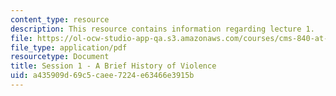 ```yaml
---
content_type: resource
description: This resource contains information regarding lecture 1.
file: https://ol-ocw-studio-app-qa.s3.amazonaws.com/courses/cms-840-at-the-limit-violence-in-contemporary-representation-fall-2013/a435909d69c5caee7224e63466e3915b_MITCMS_840F13_Session_1.pdf
file_type: application/pdf
resourcetype: Document
title: Session 1 - A Brief History of Violence
uid: a435909d-69c5-caee-7224-e63466e3915b
---
```

